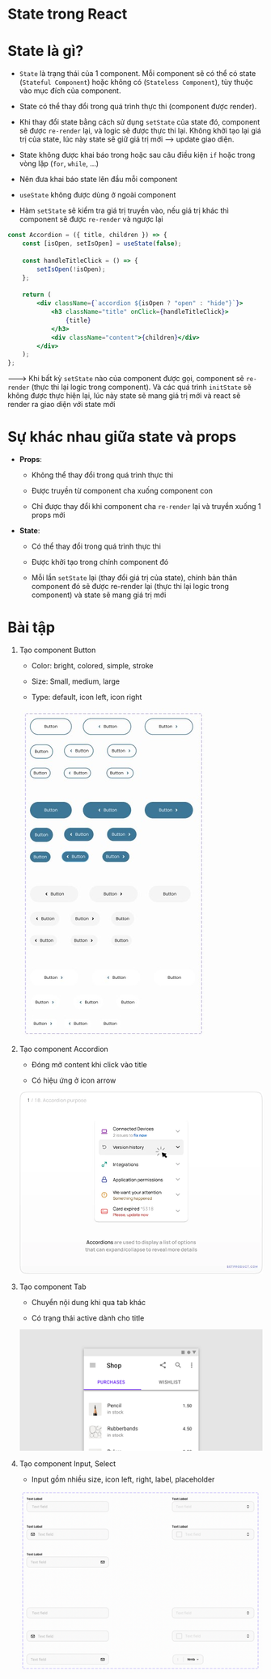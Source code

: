 # State trong React

# State là gì?

- `State` là trạng thái của 1 component. Mỗi component sẽ có thể có state (`Stateful Component`) hoặc không có (`Stateless Component`), tùy thuộc vào mục đích của component.

- State có thể thay đổi trong quá trình thực thi (component được render).

- Khi thay đổi state bằng cách sử dụng `setState` của state đó, component sẽ được `re-render` lại, và logic sẽ được thực thi lại. Không khởi tạo lại giá trị của state, lúc này state sẽ giữ giá trị mới --> update giao diện.

- State không được khai báo trong hoặc sau câu điều kiện `if` hoặc trong vòng lặp (`for`, `while`, ...)

- Nên đưa khai báo state lên đầu mỗi component

- `useState` không được dùng ở ngoài component

- Hàm `setState` sẽ kiểm tra giá trị truyền vào, nếu giá trị khác thì component sẽ được `re-render` và ngược lại

```jsx
const Accordion = ({ title, children }) => {
	const [isOpen, setIsOpen] = useState(false);

	const handleTitleClick = () => {
		setIsOpen(!isOpen);
	};

	return (
		<div className={`accordion ${isOpen ? "open" : "hide"}`}>
			<h3 className="title" onClick={handleTitleClick}>
				{title}
			</h3>
			<div className="content">{children}</div>
		</div>
	);
};
```

---> Khi bất kỳ `setState` nào của component được gọi, component sẽ `re-render` (thực thi lại logic trong component). Và các quá trình `initState` sẽ không được thực hiện lại, lúc này state sẽ mang giá trị mới và react sẽ render ra giao diện với state mới

# Sự khác nhau giữa state và props

- **Props**:

  - Không thể thay đổi trong quá trình thực thi

  - Được truyền từ component cha xuống component con

  - Chỉ được thay đổi khi component cha `re-render` lại và truyền xuống 1 props mới

- **State**:

  - Có thể thay đổi trong quá trình thực thi

  - Được khởi tạo trong chính component đó

  - Mỗi lần `setState` lại (thay đổi giá trị của state), chính bản thân component đó sẽ được re-render lại (thực thi lại logic trong component) và state sẽ mang giá trị mới

# Bài tập

1. Tạo component Button
	- Color: bright, colored, simple, stroke

	- Size: Small, medium, large

	- Type: default, icon left, icon right

    ![!](./img/button-ui.jpg)

2. Tạo component Accordion

    - Đóng mở content khi click vào title

    - Có hiệu ứng ở icon arrow

    ![!](./img/Accordion_01-min.webp)

3. Tạo component Tab

    - Chuyển nội dung khi qua tab khác

    - Có trạng thái active dành cho title

    ![!](./img/tab-ui.png)

4. Tạo component Input, Select

    - Input gồm nhiều size, icon left, right, label, placeholder

    ![!](./img/input-ui.png)
